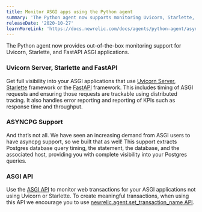```yaml
---
title: Monitor ASGI apps using the Python agent
summary: 'The Python agent now supports monitoring Uvicorn, Starlette, and FastAPI ASGI applications.'
releaseDate: '2020-10-27'
learnMoreLink: 'https://docs.newrelic.com/docs/agents/python-agent/async-instrumentation'
---
```


The Python agent now provides out-of-the-box monitoring support for Uvicorn, Starlette, and FastAPI ASGI applications.

### Uvicorn Server, Starlette and FastAPI

Get full visibility into your ASGI applications that use [Uvicorn Server](https://docs.newrelic.com/docs/agents/python-agent/web-frameworks-servers/python-agent-uvicorn-web-server), [Starlette](https://docs.newrelic.com/docs/agents/python-agent/web-frameworks-servers/python-agent-starlette-web-framework) framework or the [FastAPI](https://docs.newrelic.com/docs/agents/python-agent/web-frameworks-servers/python-agent-fastapi-web-framework) framework. This includes timing of ASGI requests and ensuring those requests are trackable using distributed tracing. It also handles error reporting and reporting of KPIs such as response time and throughput.

### ASYNCPG Support

And that’s not all. We have seen an increasing demand from ASGI users to have asyncpg support, so we built that as well! This support extracts Postgres database query timing, the statement, the database, and the associated host, providing you with complete visibility into your Postgres queries.

### ASGI API

Use the [ASGI API](https://docs.newrelic.com/docs/agents/python-agent/python-agent-api/asgiapplication-python-agent-api) to monitor web transactions for your ASGI applications not using Uvicorn or Starlette. To create meaningful transactions, when using this API we encourage you to use [newrelic.agent.set_transaction_name API](https://docs.newrelic.com/docs/agents/python-agent/python-agent-api/settransactionname-python-agent-api).

